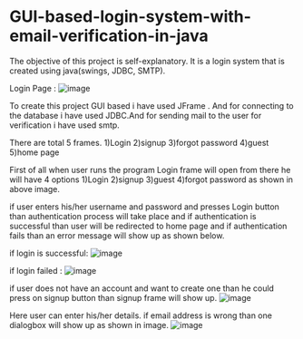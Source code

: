 # GUI-based-login-system-with-email-verification-in-java
The objective of this project is self-explanatory. It is a login system that is created using java(swings, JDBC, SMTP).

Login Page : 
![image](https://user-images.githubusercontent.com/71375735/126866746-a81a5f9d-0414-4c6d-9bca-c7b3b3c94599.png)

To create this project GUI based i have used JFrame . And for connecting to the database i have used JDBC.And for sending mail to the user for verification i have used smtp.

There are total 5 frames.
1)Login
2)signup
3)forgot password
4)guest
5)home page

First of all when user runs the program Login frame will open from there he will have 4 options 1)Login 2)signup 3)guest 4)forgot password
as shown in above image.

if user enters his/her username and password and presses Login button than authentication process will take place and if authentication is successful than user will be redirected to home page and if authentication fails than an error message will show up as shown below.

if login is successful: ![image](https://user-images.githubusercontent.com/71375735/126867058-1d5a0c83-bbfd-4f00-9eb3-29c4553be50e.png)



if login failed : ![image](https://user-images.githubusercontent.com/71375735/126867023-04e15a07-aaf5-4015-a808-97be6d4568fb.png)


if user does not have an account and want to create one than he could press on signup button than signup frame will show up.
![image](https://user-images.githubusercontent.com/71375735/126867115-6047701e-3a33-4d57-9606-a84d3c280fa7.png)


Here user can enter his/her details.
if email address is wrong than one dialogbox will show up as shown in image.
![image](https://user-images.githubusercontent.com/71375735/126867193-2301e4e1-dfed-420e-8608-accda5396b2f.png)



